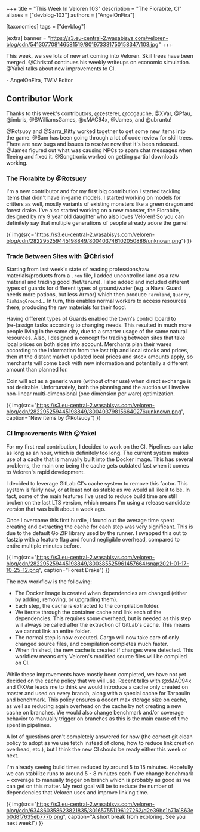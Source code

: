 +++
title = "This Week In Veloren 103"
description = "The Florabite, CI"
aliases = ["devblog-103"]
authors = ["AngelOnFira"]

[taxonomies]
tags = ["devblog"]

[extra]
banner = "https://s3.eu-central-2.wasabisys.com/veloren-blog/cdn/541307708146581519/801973331750158347/103.jpg"
+++

This week, we see lots of new art coming into Veloren. Skill trees have been
merged. @Christof continues his weekly writeups on economic simulation. @Yakei
talks about new improvements to CI.

\- AngelOnFira, TWiV Editor

## Contributor Work

Thanks to this week's contributors, @zesterer, @ccgauche, @XVar, @Pfau, @imbris,
@SWilliamsGames, @xMAC94x, @James, and @ubruntu!

@Rotsuoy and @Sarra_Kitty worked together to get some new items into the game.
@Sam has been going through a lot of code review for skill trees. There are new
bugs and issues to resolve now that it's been released. @James figured out what
was causing NPCs to spam chat messages when fleeing and fixed it. @Songtronix
worked on getting partial downloads working.

### The Florabite by @Rotsuoy

I'm a new contributor and for my first big contribution I started tackling items
that didn't have in-game models. I started working on models for critters as
well, mostly variants of existing monsters like a green dragon and forest drake.
I've also started working on a new monster, the Florabite, designed by my 9 year
old daughter who also loves Veloren! So you can definitely say that multiple
generations of people already adore the game!

{{
  img(src="https://s3.eu-central-2.wasabisys.com/veloren-blog/cdn/282295259445198849/800403746102050886/unknown.png")
}}

### Trade Between Sites with @Christof

Starting from last week's state of reading professions/raw materials/products
from a `.ron` file, I added uncontrolled land as a raw material and trading good
(fief/tenure). I also added and included different types of guards for different
types of ground/water (e.g. a Naval Guard needs more potions, but less Armor)
which then produce `Farmland`, `Quarry`, `FishingGround`... In turn, this
enables normal workers to access resources there, producing the raw materials
for their food.

Having different types of Guards enabled the town's control board to (re-)assign
tasks according to changing needs. This resulted in much more people living in
the same city, due to a smarter usage of the same natural resources. Also, I
designed a concept for trading between sites that take local prices on both
sides into account. Merchants plan their wares according to the information from
the last trip and local stocks and prices, then at the distant market updated
local prices and stock amounts apply, so merchants will come back with new
information and potentially a different amount than planned for.

Coin will act as a generic ware (without other use) when direct exchange is not
desirable. Unfortunately, both the planning and the auction will involve
non-linear multi-dimensional (one dimension per ware) optimization.

{{
  img(src="https://s3.eu-central-2.wasabisys.com/veloren-blog/cdn/282295259445198849/800403798156640276/unknown.png",
  caption="New items by @Rotsuoy")
}}

### CI Improvements With @Yakei

For my first real contribution, I decided to work on the CI. Pipelines can take
as long as an hour, which is definitely too long. The current system makes use
of a cache that is manually built into the Docker image. This has several
problems, the main one being the cache gets outdated fast when it comes to
Veloren's rapid development.

I decided to leverage GitLab CI's cache system to remove this factor. This
system is fairly new, or at least not as stable as we would all like it to be.
In fact, some of the main features I've used to reduce build time are still
broken on the last LTS version, which means I'm using a release candidate
version that was built about a week ago.

Once I overcame this first hurdle, I found out the average time spent creating
and extracting the cache for each step was very significant. This is due to the
default Go ZIP library used by the runner. I swapped this out to fastzip
with a feature flag and found negligible overhead, compared to entire multiple
minutes before.

{{
  img(src="https://s3.eu-central-2.wasabisys.com/veloren-blog/cdn/282295259445198849/800385525961457664/snap2021-01-17-10-25-12.png",
  caption="Forest Drake")
}}

The new workflow is the following:

- The Docker image is created when dependencies are changed (either by adding,
  removing, or upgrading them).
- Each step, the cache is extracted to the compilation folder.
- We iterate through the container cache and link each of the dependencies. This
  requires some overhead, but is needed as this step will always be called after
  the extraction of GitLab's cache. This means we cannot link an entire folder.
- The normal step is now executed. Cargo will now take care of only changed
  source files, and compilation completes much faster.
- When finished, the new cache is created if changes were detected. This
  workflow means only Veloren's modified source files will be compiled on CI.

While these improvements have mostly been completed, we have not yet decided on
the cache policy that we will use. Recent talks with @xMAC94x and @XVar leads me
to think we would introduce a cache only created on master and used on every
branch, along with a special cache for Tarpaulin and benchmark. This policy
ensures a decent max storage size on cache, as well as reducing again overhead
on the cache by not creating a new cache on branches. We would also change
benchmark and/or coverage behavior to manually trigger on branches as this is
the main cause of time spent in pipelines.

A lot of questions aren't completely answered for now (the correct git clean
policy to adopt as we use fetch instead of clone, how to reduce link creation
overhead, etc.), but I think the new CI should be ready either this week or
next.

I'm already seeing build times reduced by around 5 to 15 minutes. Hopefully we
can stabilize runs to around 5 - 8 minutes each if we change benchmark +
coverage to manually trigger on branch which is probably as good as we can get
on this matter. My next goal will be to reduce the number of dependencies that
Veloren uses and improve linking time.

{{
  img(src="https://s3.eu-central-2.wasabisys.com/veloren-blog/cdn/634860358623821835/801657551196127262/d2e39bc1b71a1863eb0d8f7635eb777b.png",
  caption="A short break from exploring. See you next week!")
}}
